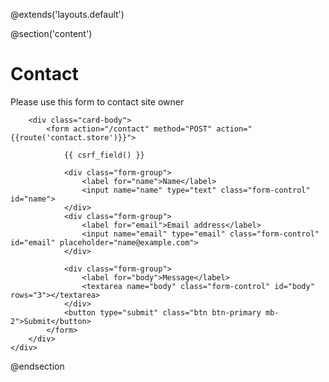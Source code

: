 @extends('layouts.default')

@section('content')
    <div class="card mt-3 pl-2 pr-2">
        <div class="card-title"><h1>Contact</h1>
            <p class="lead">Please use this form to contact site owner</p></div>

        <div class="card-body">
            <form action="/contact" method="POST" action="{{route('contact.store')}}">

                {{ csrf_field() }}

                <div class="form-group">
                    <label for="name">Name</label>
                    <input name="name" type="text" class="form-control" id="name">
                </div>
                <div class="form-group">
                    <label for="email">Email address</label>
                    <input name="email" type="email" class="form-control" id="email" placeholder="name@example.com">
                </div>

                <div class="form-group">
                    <label for="body">Message</label>
                    <textarea name="body" class="form-control" id="body" rows="3"></textarea>
                </div>
                <button type="submit" class="btn btn-primary mb-2">Submit</button>
            </form>
        </div>
    </div>
@endsection
